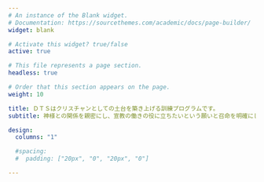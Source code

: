```yaml
---
# An instance of the Blank widget.
# Documentation: https://sourcethemes.com/academic/docs/page-builder/
widget: blank

# Activate this widget? true/false
active: true

# This file represents a page section.
headless: true

# Order that this section appears on the page.
weight: 10

title: ＤＴＳはクリスチャンとしての土台を築き上げる訓練プログラムです。
subtitle: 神様との関係を親密にし、宣教の働きの役に立ちたいという願いと召命を明確にします。

design:
  columns: "1"

  #spacing:
  #  padding: ["20px", "0", "20px", "0"]

---
```


